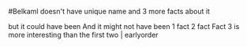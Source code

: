 #Belkaml doesn't have unique name and 3 more facts about it

but it could have been
And it might not have been
1 fact
2 fact
Fact 3 is more interesting than the first two |
earlyorder
